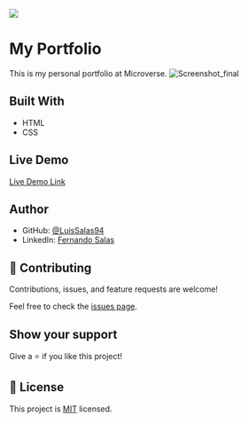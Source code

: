 ![](https://img.shields.io/badge/Microverse-blueviolet)

# My Portfolio
 This is my personal portfolio at Microverse.
 ![Screenshot_final](https://user-images.githubusercontent.com/57297709/148352117-08808df2-1575-440c-b09c-3d01f781b1c5.jpg)


## Built With

- HTML
- CSS

## Live Demo

[Live Demo Link](https://luissalas94.github.io/My-Portfolio/)

## Author

- GitHub: [@LuisSalas94](https://github.com/LuisSalas94)
- LinkedIn: [Fernando Salas](https://www.linkedin.com/in/luisfernandosalasgave/)

## 🤝 Contributing

Contributions, issues, and feature requests are welcome!

Feel free to check the [issues page](../../issues/).

## Show your support

Give a ⭐️ if you like this project!

## 📝 License

This project is [MIT](./MIT.md) licensed.
